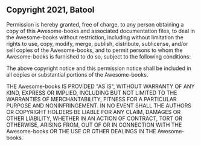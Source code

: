 ## Copyright 2021, Batool
Permission is hereby granted, free of charge, to any person obtaining a copy of this Awesome-books and associated documentation files, to deal in the Awesome-books without restriction, including without limitation the rights to use, copy, modify, merge, publish, distribute, sublicense, and/or sell copies of the Awesome-books, and to permit persons to whom the Awesome-books is furnished to do so, subject to the following conditions:

The above copyright notice and this permission notice shall be included in all copies or substantial portions of the Awesome-books.

THE Awesome-books IS PROVIDED "AS IS", WITHOUT WARRANTY OF ANY KIND, EXPRESS OR IMPLIED, INCLUDING BUT NOT LIMITED TO THE WARRANTIES OF MERCHANTABILITY, FITNESS FOR A PARTICULAR PURPOSE AND NONINFRINGEMENT. IN NO EVENT SHALL THE AUTHORS OR COPYRIGHT HOLDERS BE LIABLE FOR ANY CLAIM, DAMAGES OR OTHER LIABILITY, WHETHER IN AN ACTION OF CONTRACT, TORT OR OTHERWISE, ARISING FROM, OUT OF OR IN CONNECTION WITH THE Awesome-books OR THE USE OR OTHER DEALINGS IN THE Awesome-books.

